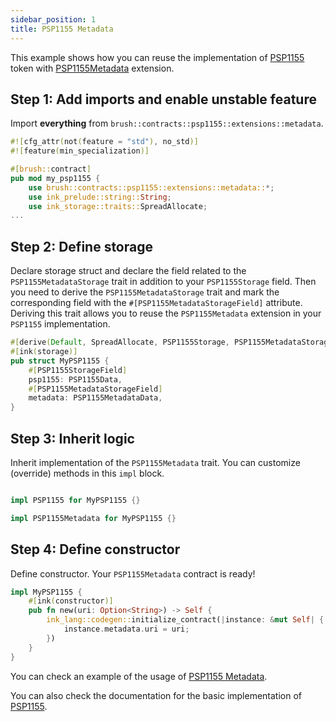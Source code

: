 ```yaml
---
sidebar_position: 1
title: PSP1155 Metadata
---
```


This example shows how you can reuse the implementation of [PSP1155](https://github.com/Supercolony-net/openbrush-contracts/tree/main/contracts/token/psp1155) token with [PSP1155Metadata](https://github.com/Supercolony-net/openbrush-contracts/tree/main/contracts/token/psp1155/src/extensions/metadata.rs) extension.

## Step 1: Add imports and enable unstable feature

Import **everything** from `brush::contracts::psp1155::extensions::metadata`.

```rust
#![cfg_attr(not(feature = "std"), no_std)]
#![feature(min_specialization)]

#[brush::contract]
pub mod my_psp1155 {
    use brush::contracts::psp1155::extensions::metadata::*;
    use ink_prelude::string::String;
    use ink_storage::traits::SpreadAllocate;
...
```

## Step 2: Define storage

Declare storage struct and declare the field related to the `PSP1155MetadataStorage` trait in addition to your `PSP1155Storage` field. Then you need to derive the `PSP1155MetadataStorage` trait and mark the corresponding field with the `#[PSP1155MetadataStorageField]` attribute. Deriving this trait allows you to reuse the `PSP1155Metadata` extension in your `PSP1155` implementation.

```rust
#[derive(Default, SpreadAllocate, PSP1155Storage, PSP1155MetadataStorage)]
#[ink(storage)]
pub struct MyPSP1155 {
    #[PSP1155StorageField]
    psp1155: PSP1155Data,
    #[PSP1155MetadataStorageField]
    metadata: PSP1155MetadataData,
}
```

## Step 3: Inherit logic

Inherit implementation of the `PSP1155Metadata` trait. You can customize (override) methods in this `impl` block.

```rust

impl PSP1155 for MyPSP1155 {}

impl PSP1155Metadata for MyPSP1155 {}
```

## Step 4: Define constructor

Define constructor. Your `PSP1155Metadata` contract is ready!

```rust
impl MyPSP1155 {
    #[ink(constructor)]
    pub fn new(uri: Option<String>) -> Self {
        ink_lang::codegen::initialize_contract(|instance: &mut Self| {
            instance.metadata.uri = uri;
        })
    }
}
```
You can check an example of the usage of [PSP1155 Metadata](https://github.com/Supercolony-net/openbrush-contracts/tree/main/examples/psp1155_extensions/metadata).

You can also check the documentation for the basic implementation of [PSP1155](/smart-contracts/PSP1155/psp1155).
